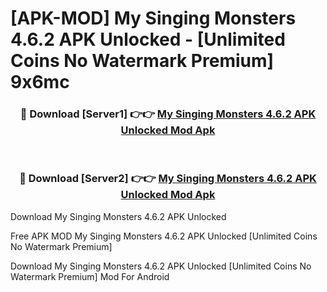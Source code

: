 # [APK-MOD] My Singing Monsters 4.6.2 APK Unlocked - [Unlimited Coins No Watermark Premium] 9x6mc



<div align="center">
<h3>🔴 Download [Server1] 👉👉 <a href="https://momento.my/?title=My_Singing_Monsters_4.6.2_APK_Unlocked">My Singing Monsters 4.6.2 APK Unlocked Mod Apk</a></h3><br>

<h3>🔴 Download [Server2] 👉👉 <a href="https://momento.my/?title=My_Singing_Monsters_4.6.2_APK_Unlocked">My Singing Monsters 4.6.2 APK Unlocked Mod Apk</a></h3>
</div>



Download My Singing Monsters 4.6.2 APK Unlocked 

Free APK MOD My Singing Monsters 4.6.2 APK Unlocked [Unlimited Coins No Watermark Premium]

Download My Singing Monsters 4.6.2 APK Unlocked [Unlimited Coins No Watermark Premium] Mod For Android
